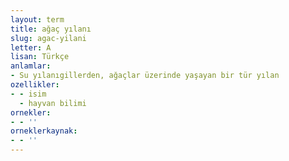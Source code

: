 ```yaml
---
layout: term
title: ağaç yılanı
slug: agac-yilani
letter: A
lisan: Türkçe
anlamlar:
- Su yılanıgillerden, ağaçlar üzerinde yaşayan bir tür yılan
ozellikler:
- - isim
  - hayvan bilimi
ornekler:
- - ''
orneklerkaynak:
- - ''
---
```

